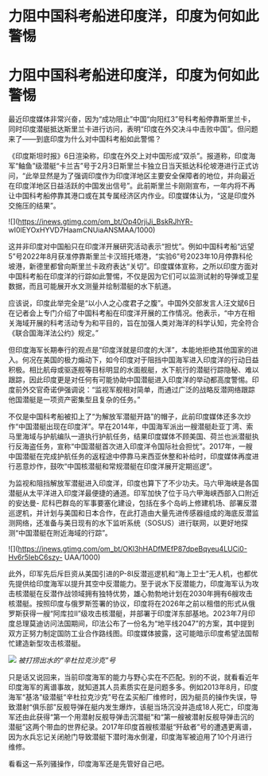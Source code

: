 # 力阻中国科考船进印度洋，印度为何如此警惕

# 力阻中国科考船进印度洋，印度为何如此警惕

最近印度媒体非常兴奋，因为“成功阻止”中国“向阳红3”号科考船停靠斯里兰卡，同时印度潜艇抵达斯里兰卡进行访问，表明“印度在外交决斗中击败中国”。但问题来了——到底印度为什么对中国科考船如此警惕？

《印度斯坦时报》6日渲染称，印度在外交上对中国形成“双杀”。报道称，印度海军“鲉鱼”级潜艇“卡兰吉”号于2月3日斯里兰卡独立日当天抵达科伦坡港进行正式访问，“此举显然是为了强调印度作为印度洋地区主要安全保障者的地位，并向最近在印度洋地区日益活跃的中国发出信号”。此前斯里兰卡刚刚宣布，一年内将不再让中国科考船停靠其港口或在其专属经济区内作业。印度媒体认为，“这是印度外交施压的结果”。

![](https://inews.gtimg.com/om_bt/Op40rjiJi_BskRJhYR-
wI0lEYOxHYVD7HaamCNUiaANSMAA/1000)

这并非印度对中国船只在印度洋开展研究活动表示“担忧”。例如中国科考船“远望5”号2022年8月获准停靠斯里兰卡汉班托塔港，“实验6”号2023年10月停靠科伦坡港，新德里都曾向斯里兰卡政府表达“关切”。印度媒体宣称，之所以印度方面对中国科考船在印度洋的行踪如此警惕，不仅是因为它们可以监测试射的导弹或卫星数据，而且可能展开水文测量并绘制潜艇的水下航道。

应该说，印度此举完全是“以小人之心度君子之腹”。中国外交部发言人汪文斌6日在记者会上专门介绍了中国科考船在印度洋开展的工作情况。他表示，“中方在相关海域开展的科考活动专为和平目的，旨在加强人类对海洋的科学认知，完全符合《联合国海洋法公约》规定。”

但印度海军长期奉行的观点是“印度洋就是印度的大洋”，本能地拒绝其他国家的进入。何况在美国的极力煽动下，如今印度对于阻挡中国海军进入印度洋的行动日益积极。相比航母或驱逐舰等目标明显的水面舰艇，水下航行的潜艇行踪隐秘、难以跟踪，因此印度更是对任何有可能协助中国潜艇进入印度洋的举动都高度警惕。印度前外交官奇诺伊强调说：“监视军舰相对简单，而通过广泛的战略反潜网络跟踪他国潜艇是一项资产密集型且复杂的任务。”

不仅是中国科考船被扣上了“为解放军潜艇开路”的帽子，此前印度媒体还多次炒作“中国潜艇出现在印度洋”。早在2014年，中国海军派出一艘潜艇赴亚丁湾、索马里海域与护航编队一道执行护航任务，结果印度媒体不顾美国、荷兰也派潜艇执行反海盗任务，宣称“中国潜艇首次进入印度洋令国际社会担忧”。2017年，一艘中国潜艇在完成护航任务的返程途中停靠马来西亚休整和补给时，印度媒体再度进行恶意炒作，鼓吹“中国核潜艇和常规潜艇在印度洋展开定期巡逻”。

为监视和阻挡解放军潜艇进入印度洋，印度也算下了不少功夫。马六甲海峡是各国潜艇从太平洋进入印度洋最便捷的通道。印军加快了位于马六甲海峡西部入口附近的安达曼-
尼科巴群岛的军事要塞化建设，包括在多个岛屿上修建机场、部署反潜巡逻机，并计划与美国和日本合作，在此打造由大量先进传感器组成的海底反潜监测网络，还准备与美日现有的水下监听系统（SOSUS）进行联网，以更好地探测“中国潜艇在附近海域的行踪”。

![](https://inews.gtimg.com/om_bt/OKl3hHADfMEfP87dpeBqyeu4LUCi0-Hv6r5IebC6szy-
UAA/1000)

此外，印军先后斥巨资从美国引进的P-8I反潜巡逻机和“海上卫士”无人机，也都优先提供给印度海军以提升其空中反潜能力。至于说水下反潜能力，印度海军认为攻击核潜艇在反潜作战领域拥有独特优势，雄心勃勃地计划在2030年拥有6艘攻击核潜艇。按照印度与俄罗斯签署的协议，印度将在2026年之前以租借的形式从俄罗斯获得一艘“阿库拉II”级攻击核潜艇，并部署于印度洋东部基地。2023年7月印度总理莫迪访问法国期间，印法公布了一份名为“地平线2047”的方案，其中提到双方正努力制定国防工业合作路线图。印度媒体披露，这可能暗示印度希望法国帮忙建造新型攻击核潜艇。

![](https://inews.gtimg.com/om_bt/OF6Ag5ub_tMIgvEZvzN7y5PZbATh6yP0tbr_nDmFft8BAAA/1000)
_被打捞出水的“辛杜拉克沙克”号_

只是话又说回来，当前印度海军的能力与野心实在不匹配。别的不说，就看看近年印度海军的离谱事故，就知道其人员素质实在是问题多多。例如2013年8月，印度海军“基洛”级潜艇“辛杜拉克沙克”号在孟买船厂维修时，因为艇员的操作失误，导致潜射“俱乐部”反舰导弹在艇内发生爆炸，该艇当场沉没并造成18人死亡，印度海军还由此获得“第一个用潜射反舰导弹击沉潜艇”和“第一艘被潜射反舰导弹击沉的潜艇”这两个带血的世界纪录。2017年印度首艘核潜艇“歼敌者”号的遭遇更离谱，因为水兵忘记关闭舱门导致潜艇下潜时海水倒灌，印度海军被迫用了10个月进行维修。

看看这一系列骚操作，印度海军还是先管好自己吧。

